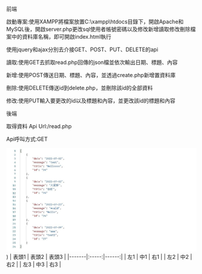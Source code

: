 前端

啟動專案:使用XAMPP將檔案放置C:\xampp\htdocs目錄下，開啟Apache和MySQL後，開啟server.php更改sql使用者帳號密碼以及修改新增讀取修改刪除檔案中的資料庫名稱，即可開啟index.html執行

使用jquery和ajax分別去介接GET、POST、PUT、DELETE的api

讀取:使用GET去抓取read.php回傳的json檔並依次輸出日期、標題、內容

新增:使用POST傳送日期、標題、內容，並透過create.php新增置資料庫

刪除:使用DELETE傳送id到delete.php，並刪除該id的全部資料

修改:使用PUT輸入要更改的id以及標題和內容，並更改該id的標題和內容


後端

取得資料
Api Url:/read.php

Api呼叫方式:GET

![image](https://github.com/erroreo/php-billboard/blob/master/2.jpg)
)
| 表頭1 | 表頭2 | 表頭3 |
|-------|:-----:|------:|
| 左1   |  中1  |   右1 |
| 左2   |  中2  |   右2 |
| 左3   |  中3  |   右3 |
